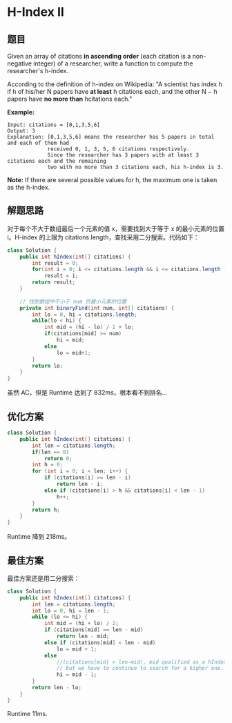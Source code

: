 # H-Index II

## 题目

Given an array of citations **in ascending order** (each citation is a non-negative integer) of a researcher, write a function to compute the researcher's h-index.

According to the definition of h-index on Wikipedia: "A scientist has index h if h of his/her N papers have **at least** h citations each, and the other N − h papers have **no more than** hcitations each."

**Example:**

```
Input: citations = [0,1,3,5,6]
Output: 3 
Explanation: [0,1,3,5,6] means the researcher has 5 papers in total and each of them had 
             received 0, 1, 3, 5, 6 citations respectively. 
             Since the researcher has 3 papers with at least 3 citations each and the remaining 
             two with no more than 3 citations each, his h-index is 3.
```

**Note:** If there are several possible values for h, the maximum one is taken as the h-index.

## 解题思路

对于每个不大于数组最后一个元素的值 x，需要找到大于等于 x 的最小元素的位置 i。H-index 的上限为 citations.length，查找采用二分搜索。代码如下：

```java
class Solution {
    public int hIndex(int[] citations) {
        int result = 0;
        for(int i = 0; i <= citations.length && i <= citations.length - binaryFind(i, citations); i++)
            result = i;
        return result;
    }
    
    // 找到数组中不小于 num 的最小元素的位置
    private int binaryFind(int num, int[] citations) {
        int lo = 0, hi = citations.length;
        while(lo < hi) {
            int mid = (hi - lo) / 2 + lo;
            if(citations[mid] >= num)
                hi = mid;
            else
                lo = mid+1;
        }
        return lo;
    }
}
```

虽然 AC，但是 Runtime 达到了 832ms，根本看不到排名...

## 优化方案

```java
class Solution {
    public int hIndex(int[] citations) {
        int len = citations.length;
        if(len == 0) 
            return 0;
        int h = 0;
        for (int i = 0; i < len; i++) {
            if (citations[i] >= len - i) 
                return len - i;
            else if (citations[i] > h && citations[i] < len - 1) 
                h++;
        }
        return h;
    }
}
```

Runtime 降到 218ms。

## 最佳方案

最佳方案还是用二分搜索：

```java
class Solution {
    public int hIndex(int[] citations) {
        int len = citations.length;
        int lo = 0, hi = len - 1;
        while (lo <= hi) {
            int mid = (hi + lo) / 2;
            if (citations[mid] == len - mid)
                return len - mid;
            else if (citations[mid] < len - mid)
                lo = mid + 1;
            else 
                //(citations[mid] > len-mid), mid qualified as a hIndex,
                // but we have to continue to search for a higher one.
                hi = mid - 1;
        }
        return len - lo;
    }
}
```

Runtime 11ms.